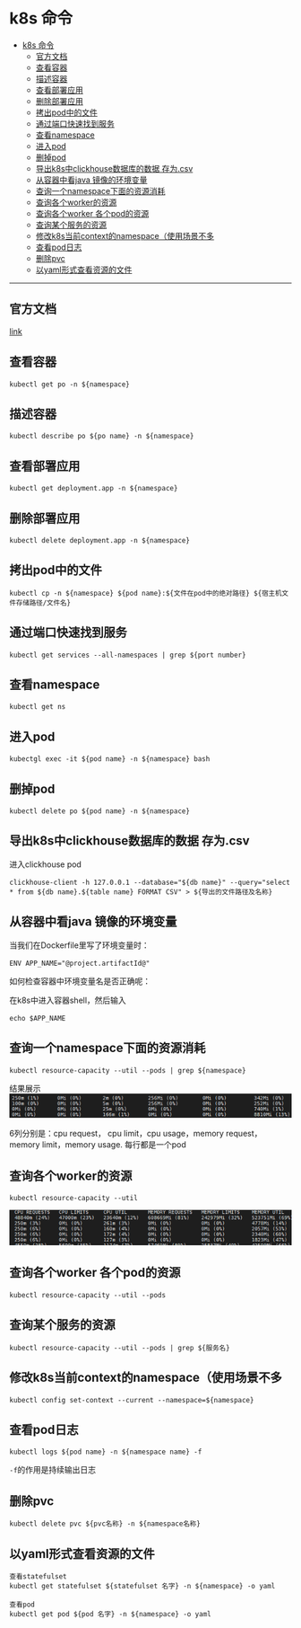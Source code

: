 # k8s 命令

- [k8s 命令](#k8s-命令)
  - [官方文档](#官方文档)
  - [查看容器](#查看容器)
  - [描述容器](#描述容器)
  - [查看部署应用](#查看部署应用)
  - [删除部署应用](#删除部署应用)
  - [拷出pod中的文件](#拷出pod中的文件)
  - [通过端口快速找到服务](#通过端口快速找到服务)
  - [查看namespace](#查看namespace)
  - [进入pod](#进入pod)
  - [删掉pod](#删掉pod)
  - [导出k8s中clickhouse数据库的数据 存为.csv](#导出k8s中clickhouse数据库的数据-存为csv)
  - [从容器中看java 镜像的环境变量](#从容器中看java-镜像的环境变量)
  - [查询一个namespace下面的资源消耗](#查询一个namespace下面的资源消耗)
  - [查询各个worker的资源](#查询各个worker的资源)
  - [查询各个worker 各个pod的资源](#查询各个worker-各个pod的资源)
  - [查询某个服务的资源](#查询某个服务的资源)
  - [修改k8s当前context的namespace（使用场景不多](#修改k8s当前context的namespace使用场景不多)
  - [查看pod日志](#查看pod日志)
  - [删除pvc](#删除pvc)
  - [以yaml形式查看资源的文件](#以yaml形式查看资源的文件)

---

## 官方文档

[link](https://kubernetes.io/docs/reference/kubectl/cheatsheet/)

## 查看容器

```shell
kubectl get po -n ${namespace}
```

## 描述容器

```shell
kubectl describe po ${po name} -n ${namespace}
```

## 查看部署应用

```shell
kubectl get deployment.app -n ${namespace}
```

## 删除部署应用

```shell
kubectl delete deployment.app -n ${namespace}
```

## 拷出pod中的文件

```shell
kubectl cp -n ${namespace} ${pod name}:${文件在pod中的绝对路径} ${宿主机文件存储路径/文件名}
```

## 通过端口快速找到服务

```shell
kubectl get services --all-namespaces | grep ${port number}
```

## 查看namespace

```shell
kubectl get ns
```

## 进入pod

``` shell
kubectgl exec -it ${pod name} -n ${namespace} bash
```

## 删掉pod

```shell
kubectl delete po ${pod name} -n ${namespace}
```

## 导出k8s中clickhouse数据库的数据 存为.csv

进入clickhouse pod

```shell
clickhouse-client -h 127.0.0.1 --database="${db name}" --query="select * from ${db name}.${table name} FORMAT CSV" > ${导出的文件路径及名称} 
```

## 从容器中看java 镜像的环境变量

当我们在Dockerfile里写了环境变量时：

```docker
ENV APP_NAME="@project.artifactId@"
```

如何检查容器中环境变量名是否正确呢：

在k8s中进入容器shell，然后输入

```shell
echo $APP_NAME
```

## 查询一个namespace下面的资源消耗

```shell
kubectl resource-capacity --util --pods | grep ${namespace}
```

结果展示
![图 1](asset_IMG/%20k8s/IMG_20220627-141149624.png)  

6列分别是：cpu request， cpu limit，cpu usage，memory request， memory limit，memory usage. 每行都是一个pod

## 查询各个worker的资源

```shell
kubectl resource-capacity --util
```

![图 2](asset_IMG/%20k8s/IMG_20220627-141628584.png)  

## 查询各个worker 各个pod的资源

```shell
kubectl resource-capacity --util --pods
```

## 查询某个服务的资源

```shell
kubectl resource-capacity --util --pods | grep ${服务名}
```

## 修改k8s当前context的namespace（使用场景不多

```shell
kubectl config set-context --current --namespace=${namespace}
```

## 查看pod日志

```shell
kubectl logs ${pod name} -n ${namespace name} -f
```

`-f`的作用是持续输出日志

## 删除pvc

``` shell
kubectl delete pvc ${pvc名称} -n ${namespace名称}
```

## 以yaml形式查看资源的文件

```shell
查看statefulset
kubectl get statefulset ${statefulset 名字} -n ${namespace} -o yaml

查看pod
kubectl get pod ${pod 名字} -n ${namespace} -o yaml
```